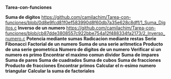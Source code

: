 **Tarea-con-funciones**

**Suma de digitos**
https://github.com/camilachim/Tarea-con-funciones/blob/0d8e9fcd81f0ef583990d8f60db7a35e628c8dff/1_Suma_Digitos.c
**Inverso de un numero**
https://github.com/camilachim/Tarea-con-funciones/blob/cb87dde3808557c922bbe754a12f488334fa2173/2_Inverso_numero.c
**Potencia mediante sumas**
**Radicacion mediante restas**
**Serie Fibonacci**
**Factorial de un numero**
**Suma de una serie aritmetica**
**Producto de una serie geometrica**
**Numero de digitos de un numero**
**Verificar si un  numero es primo**
**Encontrar el maximo comun dividor**
**Suma de impares**
**Suma de pares**
**Suma de cuadrados**
**Suma de cubos**
**Suma de fracciones**
**Producto de fracciones**
**Encontrar primos**
**Calcular el n-esimo numero triangular**
**Calcular la suma de factoriales**


